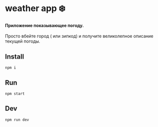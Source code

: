 # weather app :snowflake:

#### Приложение показывающее погоду.

Просто вбейте город ( или зипкод) и получите великолепное описание текущей погоды.

## Install

```
npm i
```

## Run

```
npm start
```

## Dev

```
npm run dev
```
